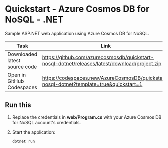# Quickstart - Azure Cosmos DB for NoSQL - .NET

Sample ASP.NET web application using Azure Cosmos DB for NoSQL.

| Task | Link |
| --- | --- |
| Downloaded latest source code | <https://github.com/azurecosmosdb/quickstart-nosql-dotnet/releases/latest/download/project.zip> |
| Open in GitHub Codespaces | <https://codespaces.new/AzureCosmosDB/quickstart-nosql-dotnet?template=true&quickstart=1> |

## Run this

1. Replace the credentials in **web/Program.cs** with your Azure Cosmos DB for NoSQL account's credentials.

1. Start the application:

    ```shell
    dotnet run
    ```
